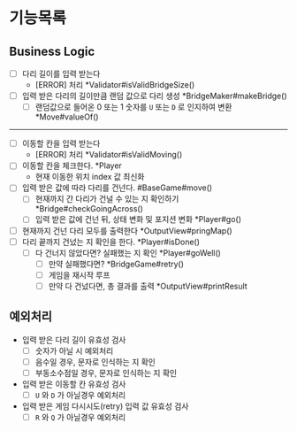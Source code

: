 # 기능목록

## Business Logic
- [ ] 다리 길이를 입력 받는다
    - [ERROR] 처리 *Validator#isValidBridgeSize()
- [ ] 입력 받은 다리의 길이만큼 랜덤 값으로 다리 생성 *BridgeMaker#makeBridge()
  - [ ] 랜덤값으로 들어온 0 또는 1 숫자를 `U` 또는 `D` 로 인지하여 변환 *Move#valueOf()
---
- [ ] 이동할 칸을 입력 받는다
  - [ERROR] 처리 *Validator#isValidMoving()
- [ ] 이동할 칸을 체크한다. *Player
  - 현재 이동한 위치 index 값 최신화
- [ ] 입력 받은 값에 따라 다리를 건넌다. #BaseGame#move()
  - [ ] 현재까지 간 다리가 건널 수 있는 지 확인하기 *Bridge#checkGoingAcross()
  - [ ] 입력 받은 값에 건넌 뒤, 상태 변화 및 포지션 변화 *Player#go()
- [ ] 현재까지 건넌 다리 모두를 출력한다 *OutputView#pringMap()
- [ ] 다리 끝까지 건넜는 지 확인을 한다. *Player#isDone()
  - [ ] 다 건너지 않았다면? 실패했는 지 확인 *Player#goWell()
    - [ ] 만약 실패했다면? *BridgeGame#retry()
    - [ ] 게임을 재시작 루프
    - [ ] 만약 다 건넜다면, 총 결과를 출력 *OutputView#printResult

## 예외처리
- 입력 받은 다리 길이 유효성 검사
  - [ ] 숫자가 아닐 시 예외처리
  - [ ] 음수일 경우, 문자로 인식하는 지 확인
  - [ ] 부동소수점일 경우, 문자로 인식하는 지 확인
- 입력 받은 이동할 칸 유효성 검사
  - [ ] `U` 와 `D` 가 아닐경우 예외처리
- 입력 받은 게임 다시시도(retry) 입력 값 유효성 검사
  - [ ] `R` 와 `Q` 가 아닐경우 예외처리
